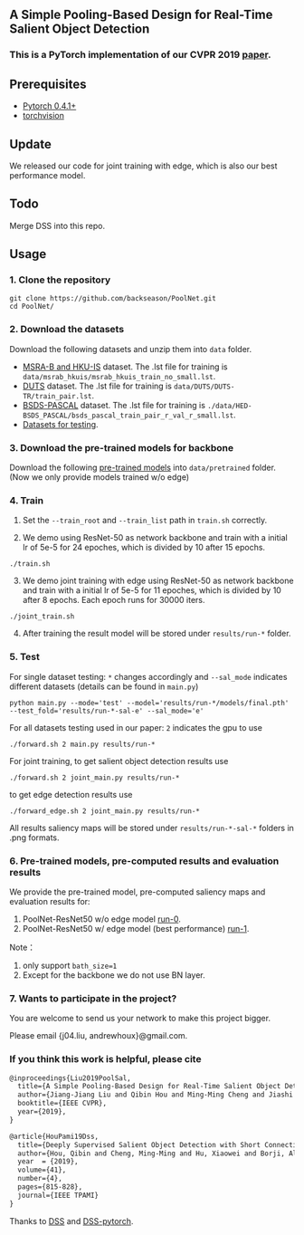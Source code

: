 ## A Simple Pooling-Based Design for Real-Time Salient Object Detection

### This is a PyTorch implementation of our CVPR 2019 [paper](https://arxiv.org/abs/1904.09569).

## Prerequisites

- [Pytorch 0.4.1+](http://pytorch.org/)
- [torchvision](http://pytorch.org/)

## Update

We released our code for joint training with edge, which is also our best performance model.

## Todo

Merge DSS into this repo.

## Usage

### 1. Clone the repository

```shell
git clone https://github.com/backseason/PoolNet.git
cd PoolNet/
```

### 2. Download the datasets

Download the following datasets and unzip them into `data` folder.

* [MSRA-B and HKU-IS](https://drive.google.com/open?id=1immMDAPC9Eb2KCtGi6AdfvXvQJnSkHHo) dataset. The .lst file for training is `data/msrab_hkuis/msrab_hkuis_train_no_small.lst`.
* [DUTS](https://drive.google.com/open?id=14RA-qr7JxU6iljLv6PbWUCQG0AJsEgmd) dataset. The .lst file for training is `data/DUTS/DUTS-TR/train_pair.lst`.
* [BSDS-PASCAL](https://drive.google.com/open?id=1qx8eyDNAewAAc6hlYHx3B9LXvEGSIqQp) dataset. The .lst file for training is `./data/HED-BSDS_PASCAL/bsds_pascal_train_pair_r_val_r_small.lst`.
* [Datasets for testing](https://drive.google.com/open?id=1eB-59cMrYnhmMrz7hLWQ7mIssRaD-f4o).

### 3. Download the pre-trained models for backbone

Download the following [pre-trained models](https://drive.google.com/open?id=1Q2Fg2KZV8AzNdWNjNgcavffKJBChdBgy) into `data/pretrained` folder. (Now we only provide models trained w/o edge)

### 4. Train

1. Set the `--train_root` and `--train_list` path in `train.sh` correctly.

2. We demo using ResNet-50 as network backbone and train with a initial lr of 5e-5 for 24 epoches, which is divided by 10 after 15 epochs.
```shell
./train.sh
```
3. We demo joint training with edge using ResNet-50 as network backbone and train with a initial lr of 5e-5 for 11 epoches, which is divided by 10 after 8 epochs. Each epoch runs for 30000 iters.
```shell
./joint_train.sh
```
4. After training the result model will be stored under `results/run-*` folder.

### 5. Test

For single dataset testing: `*` changes accordingly and `--sal_mode` indicates different datasets (details can be found in `main.py`)
```shell
python main.py --mode='test' --model='results/run-*/models/final.pth' --test_fold='results/run-*-sal-e' --sal_mode='e'
```
For all datasets testing used in our paper: `2` indicates the gpu to use
```shell
./forward.sh 2 main.py results/run-*
```
For joint training, to get salient object detection results use
```shell
./forward.sh 2 joint_main.py results/run-*
```
to get edge detection results use
```shell
./forward_edge.sh 2 joint_main.py results/run-*
```

All results saliency maps will be stored under `results/run-*-sal-*` folders in .png formats.


### 6. Pre-trained models, pre-computed results and evaluation results

We provide the pre-trained model, pre-computed saliency maps and evaluation results for:
1. PoolNet-ResNet50 w/o edge model [run-0](https://drive.google.com/open?id=12Zgth_CP_kZPdXwnBJOu4gcTyVgV2Nof).
2. PoolNet-ResNet50 w/ edge model (best performance) [run-1](https://drive.google.com/open?id=1sH5RKEt6SnG33Z4sI-hfLs2d21GmegwR).

Note：

1. only support `bath_size=1`
2. Except for the backbone we do not use BN layer.

### 7. Wants to participate in the project?

You are welcome to send us your network to make this project bigger.

Please email {j04.liu, andrewhoux}@gmail.com.


### If you think this work is helpful, please cite
```latex
@inproceedings{Liu2019PoolSal,
  title={A Simple Pooling-Based Design for Real-Time Salient Object Detection},
  author={Jiang-Jiang Liu and Qibin Hou and Ming-Ming Cheng and Jiashi Feng and Jianmin Jiang},
  booktitle={IEEE CVPR},
  year={2019},
}
```
```latex
@article{HouPami19Dss,
  title={Deeply Supervised Salient Object Detection with Short Connections},
  author={Hou, Qibin and Cheng, Ming-Ming and Hu, Xiaowei and Borji, Ali and Tu, Zhuowen and Torr, Philip},
  year  = {2019},
  volume={41},
  number={4},
  pages={815-828},
  journal={IEEE TPAMI}
}
```

Thanks to [DSS](https://github.com/Andrew-Qibin/DSS) and [DSS-pytorch](https://github.com/AceCoooool/DSS-pytorch).
